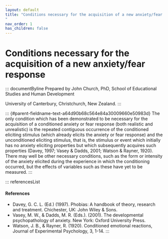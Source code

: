 ```yaml
---
layout: default
title: "Conditions necessary for the acquisition of a new anxiety/fear response 
"
nav_order: 1
has_children: false
---
```

# Conditions necessary for the acquisition of a new anxiety/fear response 


::: documentByline
Prepared by John Church, PhD, School of Educational Studies and Human
Development

University of Canterbury, Christchurch, New Zealand.
:::

::: {#parent-fieldname-text-a64d90b68c564e84a30009660e50983d}
The only condition which has been demonstrated to be necessary for the
acquisition of a conditioned anxiety or fear response (both realistic
and unrealistic) is the repeated contiguous occurrence of the
conditioned eliciting stimulus (which already elicits the anxiety or
fear response) and the unconditioned eliciting stimulus, that is, the
stimulus or event which initially has no anxiety eliciting properties
but which subsequently acquires such properties (Davey, 1997; Vasey &
Dadds, 2001; Watson & Rayner, 1920). There may well be other necessary
conditions, such as the form or intensity of the anxiety elicited during
the experience in which the conditioning occurred, but the effects of
variables such as these have yet to be measured.
:::

::: referencesList
#### References

-   Davey, G. C. L. (Ed.) (1997). Phobias: A handbook of theory,
    research and treatment. Chichester, UK: John Wiley & Sons.
-   Vasey, M. W., & Dadds, M. R. (Eds.). (2001). The developmental
    psychopathology of anxiety. New York: Oxford University Press.
-   Watson, J. B., & Rayner, R. (1920). Conditioned emotional reactions,
    Journal of Experimental Psychology, 3, 1-14.
:::

